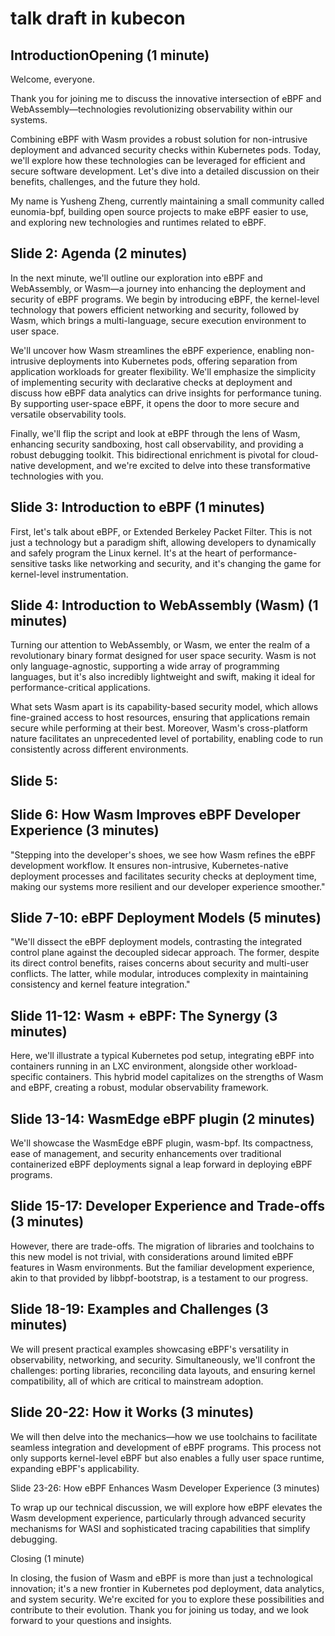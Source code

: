 # talk draft in kubecon

## IntroductionOpening (1 minute)

Welcome, everyone.

Thank you for joining me to discuss the innovative intersection of eBPF and WebAssembly—technologies revolutionizing observability within our systems.

Combining eBPF with Wasm provides a robust solution for non-intrusive deployment and advanced security checks within Kubernetes pods. Today, we'll explore how these technologies can be leveraged for efficient and secure software development. Let's dive into a detailed discussion on their benefits, challenges, and the future they hold.

My name is Yusheng Zheng, currently maintaining a small community called eunomia-bpf, building open source projects to make eBPF easier to use, and exploring new technologies and runtimes related to eBPF.

## Slide 2: Agenda (2 minutes)

In the next minute, we'll outline our exploration into eBPF and WebAssembly, or Wasm—a journey into enhancing the deployment and security of eBPF programs. We begin by introducing eBPF, the kernel-level technology that powers efficient networking and security, followed by Wasm, which brings a multi-language, secure execution environment to user space.

We'll uncover how Wasm streamlines the eBPF experience, enabling non-intrusive deployments into Kubernetes pods, offering separation from application workloads for greater flexibility. We'll emphasize the simplicity of implementing security with declarative checks at deployment and discuss how eBPF data analytics can drive insights for performance tuning. By supporting user-space eBPF, it opens the door to more secure and versatile observability tools.

Finally, we'll flip the script and look at eBPF through the lens of Wasm, enhancing security sandboxing, host call observability, and providing a robust debugging toolkit. This bidirectional enrichment is pivotal for cloud-native development, and we're excited to delve into these transformative technologies with you.

## Slide 3: Introduction to eBPF (1 minutes)

First, let's talk about eBPF, or Extended Berkeley Packet Filter. This is not just a technology but a paradigm shift, allowing developers to dynamically and safely program the Linux kernel. It's at the heart of performance-sensitive tasks like networking and security, and it's changing the game for kernel-level instrumentation. 

## Slide 4: Introduction to WebAssembly (Wasm) (1 minutes)

Turning our attention to WebAssembly, or Wasm, we enter the realm of a revolutionary binary format designed for user space security. Wasm is not only language-agnostic, supporting a wide array of programming languages, but it's also incredibly lightweight and swift, making it ideal for performance-critical applications.

What sets Wasm apart is its capability-based security model, which allows fine-grained access to host resources, ensuring that applications remain secure while performing at their best. Moreover, Wasm's cross-platform nature facilitates an unprecedented level of portability, enabling code to run consistently across different environments.

## Slide 5: 

## Slide 6: How Wasm Improves eBPF Developer Experience (3 minutes)

"Stepping into the developer's shoes, we see how Wasm refines the eBPF development workflow. It ensures non-intrusive, Kubernetes-native deployment processes and facilitates security checks at deployment time, making our systems more resilient and our developer experience smoother."

## Slide 7-10: eBPF Deployment Models (5 minutes)

"We'll dissect the eBPF deployment models, contrasting the integrated control plane against the decoupled sidecar approach. The former, despite its direct control benefits, raises concerns about security and multi-user conflicts. The latter, while modular, introduces complexity in maintaining consistency and kernel feature integration."

## Slide 11-12: Wasm + eBPF: The Synergy (3 minutes)

Here, we'll illustrate a typical Kubernetes pod setup, integrating eBPF into containers running in an LXC environment, alongside other workload-specific containers. This hybrid model capitalizes on the strengths of Wasm and eBPF, creating a robust, modular observability framework.

## Slide 13-14: WasmEdge eBPF plugin (2 minutes)

We'll showcase the WasmEdge eBPF plugin, wasm-bpf. Its compactness, ease of management, and security enhancements over traditional containerized eBPF deployments signal a leap forward in deploying eBPF programs.

## Slide 15-17: Developer Experience and Trade-offs (3 minutes)

However, there are trade-offs. The migration of libraries and toolchains to this new model is not trivial, with considerations around limited eBPF features in Wasm environments. But the familiar development experience, akin to that provided by libbpf-bootstrap, is a testament to our progress.

## Slide 18-19: Examples and Challenges (3 minutes)

We will present practical examples showcasing eBPF's versatility in observability, networking, and security. Simultaneously, we'll confront the challenges: porting libraries, reconciling data layouts, and ensuring kernel compatibility, all of which are critical to mainstream adoption.

## Slide 20-22: How it Works (3 minutes)

We will then delve into the mechanics—how we use toolchains to facilitate seamless integration and development of eBPF programs. This process not only supports kernel-level eBPF but also enables a fully user space runtime, expanding eBPF's applicability.

Slide 23-26: How eBPF Enhances Wasm Developer Experience (3 minutes)

To wrap up our technical discussion, we will explore how eBPF elevates the Wasm development experience, particularly through advanced security mechanisms for WASI and sophisticated tracing capabilities that simplify debugging.

Closing (1 minute)

In closing, the fusion of Wasm and eBPF is more than just a technological innovation; it's a new frontier in Kubernetes pod deployment, data analytics, and system security. We're excited for you to explore these possibilities and contribute to their evolution. Thank you for joining us today, and we look forward to your questions and insights.
